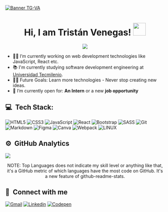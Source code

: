 [![Banner TG-VA](https://i.imgur.com/dWmroUs.png "Banner TG-VA")](https://i.imgur.com/dWmroUs.png "Banner TG-VA")

<h1 align="center">
Hi, I am Tristán Venegas!  <img height="40" src="https://cdn3.emoji.gg/emojis/6174-w98-computer.png">
</h1>

<p align="center">
<img src="https://readme-typing-svg.herokuapp.com?font=Fira+Code&pause=1000&center=true&vCenter=true&width=435&lines=Software+Developer;Front-end+Developer;ML+%7C+Algorithms+%7C+OOP">
</p>

- 👨‍💻 I’m currently working on web development technologies like JavaScript, React etc.
- 📚 I'm currently studying software development engineering at [Universidad Tecmilenio](https://www.tecmilenio.mx/es "Universidad Tecmilenio").
- 💪🏼 Future Goals: Learn more technologies - Never stop creating new ideas.
- 🤔 I’m currently open for: <b>An Intern</b> or a new <b>job opportunity</b>


## 💻 &nbsp;Tech Stack:
![HTML5](https://img.shields.io/badge/html5-%23E34F26.svg?style=for-the-badge&logo=html5&logoColor=white) ![CSS3](https://img.shields.io/badge/css3-%231572B6.svg?style=for-the-badge&logo=css3&logoColor=white) ![JavaScript](https://img.shields.io/badge/javascript-%23323330.svg?style=for-the-badge&logo=javascript&logoColor=%23F7DF1E) ![React](https://img.shields.io/badge/react-%2320232a.svg?style=for-the-badge&logo=react&logoColor=%2361DAFB) ![Bootstrap](https://img.shields.io/badge/bootstrap-%23563D7C.svg?style=for-the-badge&logo=bootstrap&logoColor=white) ![SASS](https://img.shields.io/badge/SASS-hotpink.svg?style=for-the-badge&logo=SASS&logoColor=white) ![Git](https://img.shields.io/badge/GIT-E44C30?style=for-the-badge&logo=git&logoColor=white) ![Markdown](https://img.shields.io/badge/markdown-%23000000.svg?style=for-the-badge&logo=markdown&logoColor=white) ![Figma](https://img.shields.io/badge/figma-%23F24E1E.svg?style=for-the-badge&logo=figma&logoColor=white) ![Canva](https://img.shields.io/badge/Canva-%2300C4CC.svg?style=for-the-badge&logo=Canva&logoColor=white) ![Webpack](https://img.shields.io/badge/webpack-%238DD6F9.svg?style=for-the-badge&logo=webpack&logoColor=black) ![LINUX](https://img.shields.io/badge/Linux-FCC624?style=for-the-badge&logo=linux&logoColor=black)

## ⚙️ &nbsp;GitHub Analytics

![](https://github-readme-stats.vercel.app/api/top-langs/?username=TG-VA&theme=dark&hide_border=false&include_all_commits=false&count_private=false&layout=compact)
<p align="center">
    NOTE: Top Languages does not indicate my skill level or anything like that, it's a GitHub metric of which languages have the most code on GitHub. It's a new feature of github-readme-stats.
</p>

## 📧 &nbsp;Connect with me
[![Gmail](https://img.shields.io/badge/Gmail-D14836?style=for-the-badge&logo=gmail&logoColor=white)](mailto:tristanvenegasdev@gmail.com) [![Linkedin](https://img.shields.io/badge/LinkedIn-0077B5?style=for-the-badge&logo=linkedin&logoColor=white)](https://www.linkedin.com/in/tgva/) [![Codepen](https://img.shields.io/badge/Codepen-000000?style=for-the-badge&logo=codepen&logoColor=white)](https://codepen.io/TristanVenegas)



